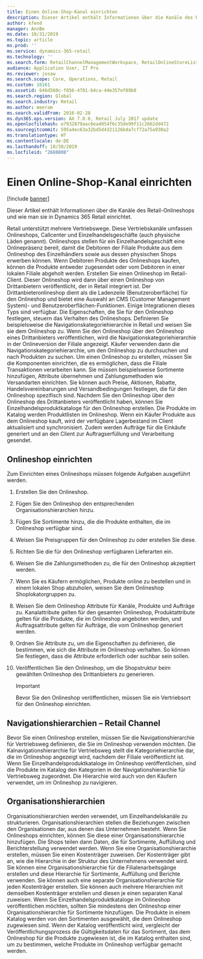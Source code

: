 ```yaml
---
title: Einen Online-Shop-Kanal einrichten
description: Dieser Artikel enthält Informationen über die Kanäle des Retail-Onlineshops und wie man sie in Dynamics 365 Retail einrichtet.
author: kfend
manager: AnnBe
ms.date: 10/31/2019
ms.topic: article
ms.prod: ''
ms.service: dynamics-365-retail
ms.technology: ''
ms.search.form: RetailChannelManagementWorkspace, RetailOnlineStoreList
audience: Application User, IT Pro
ms.reviewer: josaw
ms.search.scope: Core, Operations, Retail
ms.custom: 16161
ms.assetid: 646d560c-f856-4701-b4ca-44e357ef09b8
ms.search.region: Global
ms.search.industry: Retail
ms.author: meeram
ms.search.validFrom: 2016-02-28
ms.dyn365.ops.version: AX 7.0.0, Retail July 2017 update
ms.openlocfilehash: e7932879aac6ea4054f6c35de99f11c2662dd472
ms.sourcegitcommit: 595a4ec63a32bd5d4321126bda7cf72a75a930a2
ms.translationtype: HT
ms.contentlocale: de-DE
ms.lasthandoff: 10/30/2019
ms.locfileid: "2688808"
---
```

# <a name="set-up-an-online-store-channel"></a>Einen Online-Shop-Kanal einrichten

[!include [banner](includes/banner.md)]

Dieser Artikel enthält Informationen über die Kanäle des Retail-Onlineshops und wie man sie in Dynamics 365 Retail einrichtet.

Retail unterstützt mehrere Vertriebswege. Diese Vertriebskanäle umfassen Onlineshops, Callcenter und Einzelhandelsgeschäfte (auch physische Läden genannt). Onlineshops stellen für ein Einzelhandelsgeschäft eine Onlinepräsenz bereit, damit die Debitoren der Filiale Produkte aus dem Onlineshop des Einzelhändlers sowie aus dessen physischen Shops erwerben können. Wenn Debitoren Produkte des Onlineshops kaufen, können die Produkte entweder zugesendet oder vom Debitoren in einer lokalen Filiale abgeholt werden. Erstellen Sie einen Onlineshop im Retail-Client. Dieser Onlineshop wird dann über einen Onlineshop von Drittanbietern veröffentlicht, der in Retail integriert ist. Der Drittanbieteronlineshop dient als die Ladenzeile (Benutzeroberfläche) für den Onlineshop und bietet eine Auswahl an CMS (Customer Management System)- und Benutzeroberflächen-Funktionen. Einige Integrationen dieses Typs sind verfügbar. Die Eigenschaften, die Sie für den Onlineshop festlegen, steuern das Verhalten des Onlineshops. Definieren Sie beispielsweise die Navigationskategoriehierarchie in Retail und weisen Sie sie dem Onlineshop zu. Wenn Sie den Onlineshop über den Onlineshop eines Drittanbieters veröffentlichen, wird die Navigationskategoriehierarchie in der Onlineversion der Filiale angezeigt. Käufer verwenden dann die Navigationskategoriehierarchie, um den Onlineshop zu durchsuchen und nach Produkten zu suchen. Um einen Onlineshop zu erstellen, müssen Sie die Komponenten einrichten, die es ermöglichen, dass die Filiale Transaktionen verarbeiten kann. Sie müssen beispielsweise Sortimente hinzufügen, Attribute übernehmen und Zahlungsmethoden wie Versandarten einrichten. Sie können auch Preise, Aktionen, Rabatte, Handelsvereinbarungen und Versandbedingungen festlegen, die für den Onlineshop spezifisch sind. Nachdem Sie den Onlineshop über den Onlineshop des Drittanbieters veröffentlicht haben, können Sie Einzelhandelsproduktkataloge für den Onlineshop erstellen. Die Produkte im Katalog werden Produktlisten im Onlineshop. Wenn ein Käufer Produkte aus dem Onlineshop kauft, wird der verfügbare Lagerbestand im Client aktualisiert und synchronisiert. Zudem werden Aufträge für die Einkäufe generiert und an den Client zur Auftragserfüllung und Verarbeitung gesendet.

## <a name="set-up-an-online-store"></a>Onlineshop einrichten

Zum Einrichten eines Onlineshops müssen folgende Aufgaben ausgeführt werden.

1. Erstellen Sie den Onlineshop.
2. Fügen Sie den Onlineshop den entsprechenden Organisationshierarchien hinzu.
3. Fügen Sie Sortimente hinzu, die die Produkte enthalten, die im Onlineshop verfügbar sind.
4. Weisen Sie Preisgruppen für den Onlineshop zu oder erstellen Sie diese.
5. Richten Sie die für den Onlineshop verfügbaren Lieferarten ein.
6. Weisen Sie die Zahlungsmethoden zu, die für den Onlineshop akzeptiert werden.
7. Wenn Sie es Käufern ermöglichen, Produkte online zu bestellen und in einem lokalen Shop abzuholen, weisen Sie dem Onlineshop Shoplokatorgruppen zu.
8. Weisen Sie dem Onlineshop Attribute für Kanäle, Produkte und Aufträge zu. Kanalattribute gelten für den gesamten Onlineshop, Produktattribute gelten für die Produkte, die im Onlineshop angeboten werden, und Auftragsattribute gelten für Aufträge, die vom Onlineshop generiert werden.
9. Ordnen Sie Attribute zu, um die Eigenschaften zu definieren, die bestimmen, wie sich die Attribute im Onlineshop verhalten. So können Sie festlegen, dass die Attribute erforderlich oder suchbar sein sollen.
10. Veröffentlichen Sie den Onlineshop, um die Shopstruktur beim gewählten Onlineshop des Drittanbieters zu generieren.

    > [!IMPORTANT]
    > Bevor Sie den Onlineshop veröffentlichen, müssen Sie ein Vertriebsort für den Onlineshop einrichten.

## <a name="retail-channel-navigation-hierarchies"></a>Navigationshierarchien – Retail Channel

Bevor Sie einen Onlineshop erstellen, müssen Sie die Navigationshierarchie für Vertriebsweg definieren, die Sie im Onlineshop verwenden möchten. Die Kalnavigationshierarchie für Vertriebsweg stellt die Kategoriehierarchie dar, die im Onlineshop angezeigt wird, nachdem der Filiale veröffentlicht ist. Wenn Sie Einzelhandelsproduktkataloge im Onlineshop veröffentlichen, sind die Produkte im Katalog den Kategorien in der Navigationshierarchie für Vertriebsweg zugeordnet. Die Hierarchie wird auch von den Käufern verwendet, um im Onlineshop zu navigieren.

## <a name="organization-hierarchies"></a>Organisationshierarchien

Organisationshierarchien werden verwendet, um Einzelhandelskanäle zu strukturieren. Organisationshierarchien stellen die Beziehungen zwischen den Organisationen dar, aus denen das Unternehmen besteht. Wenn Sie Onlineshops einrichten, können Sie diese einer Organisationshierarchie hinzufügen. Die Shops teilen dann Daten, die für Sortimente, Auffüllung und Berichterstellung verwendet werden. Wenn Sie eine Organisationshierarchie erstellen, müssen Sie einen Kostenträger zuweisen. Der Kostenträger gibt an, wie die Hierarchie in der Struktur des Unternehmens verwendet wird. Sie können eine Organisationshierarchie für die Filialenarbeitsgänge erstellen und diese Hierarchie für Sortimente, Auffüllung und Berichte verwenden. Sie können auch eine separate Organisationshierarchie für jeden Kostenträger erstellen. Sie können auch mehrere Hierarchien mit demselben Kostenträger erstellen und diesen je einen separaten Kanal zuweisen. Wenn Sie Einzelhandelsproduktkataloge im Onlineshop veröffentlichen möchten, sollten Sie mindestens den Onlineshop einer Organisationshierarchie für Sortimente hinzufügen. Die Produkte in einem Katalog werden von den Sortimenten ausgewählt, die dem Onlineshop zugewiesen sind. Wenn der Katalog veröffentlicht wird, vergleicht der Veröffentlichungsprozess die Gültigkeitsdaten für das Sortiment, das dem Onlineshop für die Produkte zugewiesen ist, die im Katalog enthalten sind, um zu bestimmen, welche Produkte im Onlineshop verfügbar gemacht werden.
